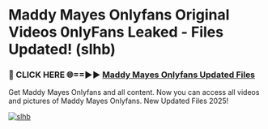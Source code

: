 # Maddy Mayes Onlyfans Original Videos 0nlyFans Leaked - Files Updated! (slhb)

<h3>🔴 CLICK HERE 🌐==►► <a href="https://tinyurl.com/2jnfzry5" rel="nofollow">Maddy Mayes Onlyfans Updated Files</a></h3>

Get Maddy Mayes Onlyfans and all content. Now you can access all videos and pictures of Maddy Mayes Onlyfans. New Updated Files 2025!

[![slhb](https://i.imgur.com/GyGTBgg.gif)](https://tinyurl.com/2jnfzry5)
